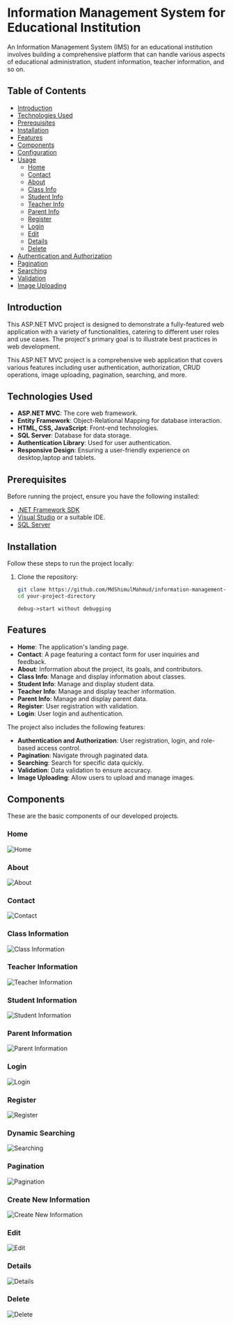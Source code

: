 # Information Management System for Educational Institution

An Information Management System (IMS) for an educational institution involves building a comprehensive platform that can handle various aspects of educational administration, student information, teacher information, and so on.

## Table of Contents

- [Introduction](#introduction)
- [Technologies Used](#technologies-used)
- [Prerequisites](#prerequisites)
- [Installation](#installation)
- [Features](#features)
- [Components](#components)
- [Configuration](#configuration)
- [Usage](#usage)
  - [Home](#home)
  - [Contact](#contact)
  - [About](#about)
  - [Class Info](#class-info)
  - [Student Info](#student-info)
  - [Teacher Info](#teacher-info)
  - [Parent Info](#parent-info)
  - [Register](#register)
  - [Login](#login)
  - [Edit](#edit)
  - [Details](#details)
  - [Delete](#delete)
- [Authentication and Authorization](#authentication-and-authorization)
- [Pagination](#pagination)
- [Searching](#searching)
- [Validation](#validation)
- [Image Uploading](#image-uploading)

## Introduction

This ASP.NET MVC project is designed to demonstrate a fully-featured web application with a variety of functionalities, catering to different user roles and use cases. The project's primary goal is to illustrate best practices in web development.

This ASP.NET MVC project is a comprehensive web application that covers various features including user authentication, authorization, CRUD operations, image uploading, pagination, searching, and more.

## Technologies Used

- **ASP.NET MVC**: The core web framework.
- **Entity Framework**: Object-Relational Mapping for database interaction.
- **HTML, CSS, JavaScript**: Front-end technologies.
- **SQL Server**: Database for data storage.
- **Authentication Library**: Used for user authentication.
- **Responsive Design**: Ensuring a user-friendly experience on desktop,laptop and tablets.

## Prerequisites

Before running the project, ensure you have the following installed:

- [.NET Framework SDK](https://dotnet.microsoft.com/download)
- [Visual Studio](https://visualstudio.microsoft.com/) or a suitable IDE.
- [SQL Server](https://www.microsoft.com/en-us/sql-server/sql-server-downloads)

## Installation

Follow these steps to run the project locally:

1. Clone the repository:

   ```bash
   git clone https://github.com/MdShimulMahmud/information-management-system-for-educational-institution.git
   cd your-project-directory
   ```

   ```open project with visual studio 2022
   debug->start without debugging
   ```

## Features

- **Home**: The application's landing page.
- **Contact**: A page featuring a contact form for user inquiries and feedback.
- **About**: Information about the project, its goals, and contributors.
- **Class Info**: Manage and display information about classes.
- **Student Info**: Manage and display student data.
- **Teacher Info**: Manage and display teacher information.
- **Parent Info**: Manage and display parent data.
- **Register**: User registration with validation.
- **Login**: User login and authentication.

The project also includes the following features:

- **Authentication and Authorization**: User registration, login, and role-based access control.
- **Pagination**: Navigate through paginated data.
- **Searching**: Search for specific data quickly.
- **Validation**: Data validation to ensure accuracy.
- **Image Uploading**: Allow users to upload and manage images.

<!-- ## Demo

![Demo](images/demo.png)

View a live demo of the project [here](#). -->

## Components

These are the basic components of our developed projects.

### Home

![Home](DS_Store/home.png)

### About

![About](DS_Store/about.png)

### Contact

![Contact](DS_Store/contact.png)

### Class Information

![Class Information](DS_Store/classinfo.png)

### Teacher Information

![Teacher Information](DS_Store/teacher_info.png)

### Student Information

![Student Information](DS_Store/student_info.png)

### Parent Information

![Parent Information](DS_Store/parent_info.png)

### Login

![Login](DS_Store/login.png)

### Register

![Register](DS_Store/register.png)

### Dynamic Searching

![Searching](DS_Store/searching.png)

### Pagination

![Pagination](DS_Store/pagination.png)

### Create New Information

![Create New Information](DS_Store/create_new.png)

### Edit

![Edit](DS_Store/edit.png)

### Details

![Details](DS_Store/details.png)

### Delete

![Delete](DS_Store/delete.png)
